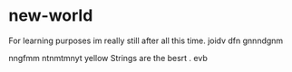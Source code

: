 # new-world
For learning purposes
im really still  after all this time.
joidv
dfn
gnnndgnm

nngfmm
ntnmtmnyt
yellow Strings are the besrt . evb
